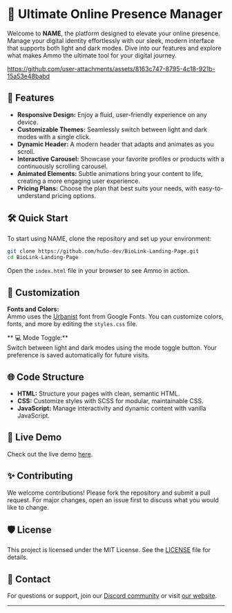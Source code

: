 # 🎯 Ultimate Online Presence Manager

Welcome to **NAME**, the platform designed to elevate your online presence. Manage your digital identity effortlessly with our sleek, modern interface that supports both light and dark modes. Dive into our features and explore what makes Ammo the ultimate tool for your digital journey.

https://github.com/user-attachments/assets/8163c747-8795-4c18-921b-15a53e48babd


## 🌟 Features

- **Responsive Design:** Enjoy a fluid, user-friendly experience on any device.
- **Customizable Themes:** Seamlessly switch between light and dark modes with a single click.
- **Dynamic Header:** A modern header that adapts and animates as you scroll.
- **Interactive Carousel:** Showcase your favorite profiles or products with a continuously scrolling carousel.
- **Animated Elements:** Subtle animations bring your content to life, creating a more engaging user experience.
- **Pricing Plans:** Choose the plan that best suits your needs, with easy-to-understand pricing options.

## 🛠️ Quick Start

To start using NAME, clone the repository and set up your environment:

```bash
git clone https://github.com/hu5o-dev/BioLink-Landing-Page.git
cd BioLink-Landing-Page
```

Open the `index.html` file in your browser to see Ammo in action.

## 🎨 Customization

**Fonts and Colors:**  
Ammo uses the [Urbanist](https://fonts.google.com/specimen/Urbanist) font from Google Fonts. You can customize colors, fonts, and more by editing the `styles.css` file.

** 💻 Mode Toggle:**  
Switch between light and dark modes using the mode toggle button. Your preference is saved automatically for future visits.

## 🌐 Code Structure

- **HTML:** Structure your pages with clean, semantic HTML.
- **CSS:** Customize styles with SCSS for modular, maintainable CSS.
- **JavaScript:** Manage interactivity and dynamic content with vanilla JavaScript.

## 📸 Live Demo

Check out the live demo [here](example.com).

## ✨ Contributing

We welcome contributions! Please fork the repository and submit a pull request. For major changes, open an issue first to discuss what you would like to change.

## 🛡️ License

This project is licensed under the MIT License. See the [LICENSE](LICENSE) file for details.

## 📜 Contact

For questions or support, join our [Discord community](https://discord.gg/5tH4xZF6) or visit [our website](https://hugo.city).

---

